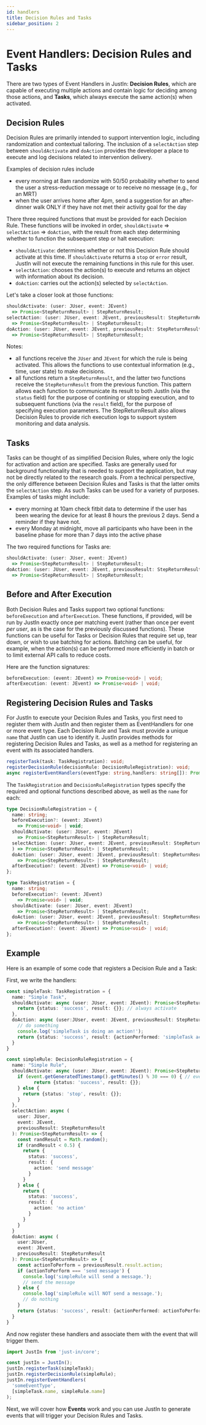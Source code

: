 ```yaml
---
id: handlers
title: Decision Rules and Tasks
sidebar_position: 2
---
```


# Event Handlers: Decision Rules and Tasks

There are two types of Event Handlers in JustIn: **Decision Rules**, which are capable of executing multiple actions and contain logic for deciding among those actions, and **Tasks**, which always execute the same action(s) when activated.

## Decision Rules

Decision Rules are primarily intended to support intervention logic, including randomization and contextual tailoring. The inclusion of a `selectAction` step between `shouldActivate` and `doAction` provides the developer a place to execute and log decisions related to intervention delivery.

Examples of decision rules include
- every morning at 8am randomize with 50/50 probability whether to send the user a stress-reduction message or to receive no message (e.g., for an MRT)
- when the user arrives home after 4pm, send a suggestion for an after-dinner walk ONLY if they have not met their activity goal for the day

There three required functions that must be provided for each Decision Rule. These functions will be invoked in order, `shouldActivate` => `selectAction` => `doAction`, with the result from each step determining whether to function the subsequent step or halt execution:

- `shouldActivate`: determines whether or not this Decision Rule should activate at this time. If `shouldActivate` returns a `stop` or `error` result, JustIn will not execute the remaining functions in this rule for this user.
- `selectAction`: chooses the action(s) to execute and returns an object with information about its decision.
- `doAction`: carries out the action(s) selected by `selectAction`.

Let's take a closer look at those functions:
```ts
shouldActivate: (user: JUser, event: JEvent) 
  => Promise<StepReturnResult> | StepReturnResult;
selectAction: (user: JUser, event: JEvent, previousResult: StepReturnResult) 
  => Promise<StepReturnResult> | StepReturnResult;
doAction: (user: JUser, event: JEvent, previousResult: StepReturnResult) 
  => Promise<StepReturnResult> | StepReturnResult;
```

Notes:
- all functions receive the `JUser` and `JEvent` for which the rule is being activated. This allows the functions to use contextual information (e.g., time, user state) to make decisions.
- all functions return a `StepReturnResult`, and the latter two functions receive the `StepReturnResult` from the previous function. This pattern allows each function to communicate its result to both JustIn (via the `status` field) for the purpose of contining or stopping execution, and to subsequent functions (via the `result` field), for the purpose of specifying execution parameters. The StepReturnResult also allows Decision Rules to provide rich execution logs to support system monitoring and data analysis.

## Tasks

Tasks can be thought of as simplified Decision Rules, where only the logic for activation and action are specified. Tasks are generally used for background functionality that is needed to support the application, but may not be directly related to the research goals. From a technical perspective, the only difference between Decision Rules and Tasks is that the latter omits the `selectAction` step. As such Tasks can be used for a variety of purposes. Examples of tasks might include:

- every morning at 10am check fitbit data to determine if the user has been wearing the device for at least 8 hours the previous 2 days. Send a reminder if they have not.
- every Monday at midnight, move all participants who have been in the baseline phase for more than 7 days into the active phase

The two required functions for Tasks are:
```ts
shouldActivate: (user: JUser, event: JEvent) 
  => Promise<StepReturnResult> | StepReturnResult;
doAction: (user: JUser, event: JEvent, previousResult: StepReturnResult) 
  => Promise<StepReturnResult> | StepReturnResult;
```

## Before and After Execution

Both Decision Rules and Tasks support two optional functions: `beforeExecution` and `afterExecution`. These functions, if provided, will be run by JustIn exactly once per matching event (rather than once per event *per user*, as is the case for the previously discussed functions). These functions can be useful for Tasks or Decision Rules that require set up, tear down, or wish to use batching for actions. Batching can be useful, for example, when the action(s) can be performed more efficiently in batch or to limit external API calls to reduce costs. 

Here are the function signatures:
```ts
beforeExecution: (event: JEvent) => Promise<void> | void;
afterExecution: (event: JEvent) => Promise<void> | void;
```

## Registering Decision Rules and Tasks

For JustIn to execute your Decision Rules and Tasks, you first need to register them with JustIn and then register them as EventHandlers for one or more event type. Each Decision Rule and Task must provide a unique `name` that JustIn can use to identify it. JustIn provides methods for registering Decision Rules and Tasks, as well as a method for registering an event with its associated handlers. 

```ts
registerTask(task: TaskRegistration): void; 
registerDecisionRule(decisionRule: DecisionRuleRegistration): void;
async registerEventHandlers(eventType: string,handlers: string[]): Promise<void>; 
```

The `TaskRegistration` and `DecisionRuleRegistration` types specify the required and optional functions described above, as well as the `name` for each:

```ts
type DecisionRuleRegistration = {
  name: string;
  beforeExecution?: (event: JEvent) 
    => Promise<void> | void;
  shouldActivate: (user: JUser, event: JEvent) 
    => Promise<StepReturnResult> | StepReturnResult;
  selectAction: (user: JUser, event: JEvent, previousResult: StepReturnResult
  ) => Promise<StepReturnResult> | StepReturnResult;
  doAction: (user: JUser, event: JEvent, previousResult: StepReturnResult) 
    => Promise<StepReturnResult> | StepReturnResult;
  afterExecution?: (event: JEvent) => Promise<void> | void;
};

type TaskRegistration = {
  name: string;
  beforeExecution?: (event: JEvent) 
    => Promise<void> | void;
  shouldActivate: (user: JUser, event: JEvent) 
    => Promise<StepReturnResult> | StepReturnResult;
  doAction: (user: JUser, event: JEvent, previousResult: StepReturnResult) 
    => Promise<StepReturnResult> | StepReturnResult;
  afterExecution?: (event: JEvent) => Promise<void> | void;
};

```

## Example

Here is an example of some code that registers a Decision Rule and a Task:

First, we write the handlers:
```ts
const simpleTask: TaskRegistration = {
  name: "Simple Task",
  shouldActivate: async (user: JUser, event: JEvent): Promise<StepReturnResult> => {
    return {status: 'success', result: {}}; // always activate
  },
  doAction: async (user:JUser, event: JEvent, previousResult: StepReturnResult): Promise<StepReturnResult> => {
    // do something
    console.log('simpleTask is doing an action!');
    return {status: 'success', result: {actionPerformed: 'simpleTask action'}};
  }
}

const simpleRule: DecisionRuleRegistration = {
  name: "Simple Rule",
  shouldActivate: async (user: JUser, event: JEvent): Promise<StepReturnResult> => {
    if (event.getGeneratedTimestamp().getMinutes() % 30 === 0) { // every 1/2 hour
          return {status: 'success', result: {}};
    } else {
      return {status: 'stop', result: {}};
    }
  },
  selectAction: async (
    user: JUser, 
    event: JEvent,
    previousResult: StepReturnResult
  ): Promise<StepReturnResult> => {
    const randResult = Math.random();
    if (randResult < 0.5) {
      return {
        status: 'success',
        result: {
          action: 'send message'
        }
      }
    } else {
      return {
        status: 'success',
        result: {
          action: 'no action'
        }
      }
    }
  }
  doAction: async (
    user:JUser, 
    event: JEvent, 
    previousResult: StepReturnResult
  ): Promise<StepReturnResult> => {
    const actionToPerform = previousResult.result.action;
    if (actionToPerform === 'send message') {
      console.log('simpleRule will send a message.');
      // send the message
    } else {
      console.log('simpleRule will NOT send a message.');
      // do nothing
    }
    return {status: 'success', result: {actionPerformed: actionToPerform}};
  }
}
```

And now register these handlers and associate them with the event that will trigger them.
```ts
import JustIn from 'just-in/core';

const justIn = JustIn();
justIn.registerTask(simpleTask);
justIn.registerDecisionRule(simpleRule);
justIn.registerEventHandlers(
  'someEventType', 
  [simpleTask.name, simpleRule.name]
);
```


Next, we will cover how **Events** work and you can use JustIn to generate events that will trigger your Decision Rules and Tasks.